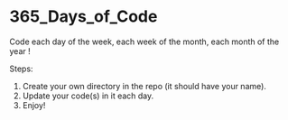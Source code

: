 # 365_Days_of_Code
Code each day of the week, each week of the month, each month of the year !

Steps:
1. Create your own directory in the repo (it should have your name).
2. Update your code(s) in it each day.
3. Enjoy!
